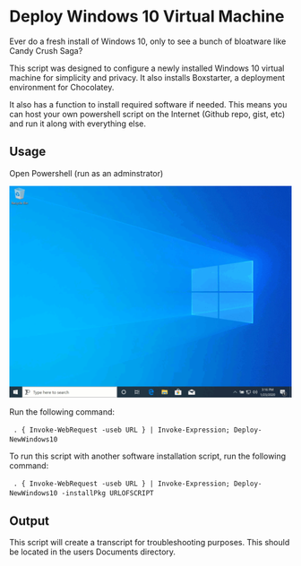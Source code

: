 # Deploy Windows 10 Virtual Machine
Ever do a fresh install of Windows 10, only to see a bunch of bloatware like Candy Crush Saga?

This script was designed to configure a newly installed Windows 10 virtual machine for simplicity and privacy. It also installs Boxstarter, a deployment environment for Chocolatey. 

It also has a function to install required software if needed. This means you can host your own powershell script on the Internet (Github repo, gist, etc) and run it along with everything else.

## Usage
Open Powershell (run as an adminstrator) 

![PS as admin](./media/powershellasadmin.gif)

Run the following command:

` . { Invoke-WebRequest -useb URL } | Invoke-Expression; Deploy-NewWindows10`

To run this script with another software installation script, run the following command:

` . { Invoke-WebRequest -useb URL } | Invoke-Expression; Deploy-NewWindows10 -installPkg URLOFSCRIPT`

## Output
This script will create a transcript for troubleshooting purposes. This should be located in the users Documents directory. 